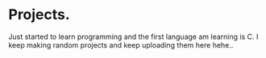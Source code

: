 # Projects.

Just started to learn programming and the first language am learning is C. I keep making random projects and keep uploading them here hehe..

